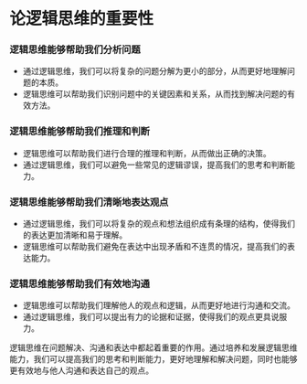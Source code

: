 # 论逻辑思维的重要性



### 逻辑思维能够帮助我们分析问题

- 通过逻辑思维，我们可以将复杂的问题分解为更小的部分，从而更好地理解问题的本质。
- 逻辑思维可以帮助我们识别问题中的关键因素和关系，从而找到解决问题的有效方法。

### 逻辑思维能够帮助我们推理和判断

- 逻辑思维可以帮助我们进行合理的推理和判断，从而做出正确的决策。
- 通过逻辑思维，我们可以避免一些常见的逻辑谬误，提高我们的思考和判断能力。



### 逻辑思维能够帮助我们清晰地表达观点

- 通过逻辑思维，我们可以将复杂的观点和想法组织成有条理的结构，使得我们的表达更加清晰和易于理解。
- 逻辑思维可以帮助我们避免在表达中出现矛盾和不连贯的情况，提高我们的表达能力。

### 逻辑思维能够帮助我们有效地沟通

- 逻辑思维可以帮助我们理解他人的观点和逻辑，从而更好地进行沟通和交流。
- 通过逻辑思维，我们可以提出有力的论据和证据，使得我们的观点更具说服力。



逻辑思维在问题解决、沟通和表达中都起着重要的作用。通过培养和发展逻辑思维能力，我们可以提高我们的思考和判断能力，更好地理解和解决问题，同时也能够更有效地与他人沟通和表达自己的观点。
